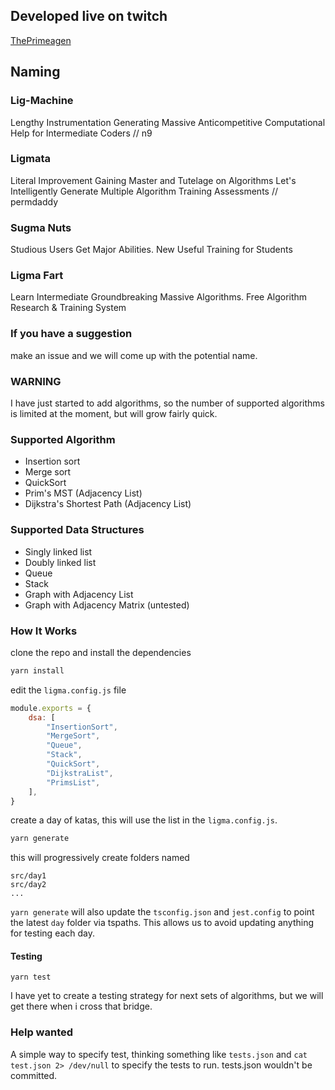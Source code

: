## Developed live on twitch
[ThePrimeagen](https://twitch.tv/ThePrimeagen)

## Naming
### Lig-Machine
Lengthy Instrumentation Generating Massive Anticompetitive Computational Help for Intermediate Coders // n9

### Ligmata
Literal Improvement Gaining Master and Tutelage on Algorithms
Let's Intelligently Generate Multiple Algorithm Training Assessments // permdaddy

### Sugma Nuts
Studious Users Get Major Abilities. New Useful Training for Students

### Ligma Fart
Learn Intermediate Groundbreaking Massive Algorithms. Free Algorithm Research & Training System


### If you have a suggestion
make an issue and we will come up with the potential name.

### WARNING
I have just started to add algorithms, so the number of supported algorithms is
limited at the moment, but will grow fairly quick.

### Supported Algorithm
* Insertion sort
* Merge sort
* QuickSort
* Prim's MST (Adjacency List)
* Dijkstra's Shortest Path (Adjacency List)

### Supported Data Structures
* Singly linked list
* Doubly linked list
* Queue
* Stack
* Graph with Adjacency List
* Graph with Adjacency Matrix (untested)

### How It Works

clone the repo and install the dependencies

```bash
yarn install
```

edit the `ligma.config.js` file
```javascript
module.exports = {
    dsa: [
        "InsertionSort",
        "MergeSort",
        "Queue",
        "Stack",
        "QuickSort",
        "DijkstraList",
        "PrimsList",
    ],
}
```

create a day of katas, this will use the list in the `ligma.config.js`.
```bash
yarn generate
```

this will progressively create folders named

```
src/day1
src/day2
...
```

`yarn generate` will also update the `tsconfig.json` and `jest.config` to point
the latest `day` folder via tspaths.  This allows us to avoid updating anything
for testing each day.

#### Testing
```
yarn test
```

I have yet to create a testing strategy for next sets of algorithms, but we
will get there when i cross that bridge.

### Help wanted
A simple way to specify test, thinking something like `tests.json` and `cat
test.json 2> /dev/null` to specify the tests to run.  tests.json wouldn't be
committed.

